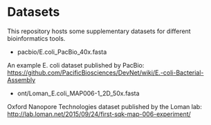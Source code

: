 # Datasets

This repository hosts some supplementary datasets for different bioinformatics tools.

* pacbio/E.coli_PacBio_40x.fasta

An example E. coli dataset published by PacBio: https://github.com/PacificBiosciences/DevNet/wiki/E.-coli-Bacterial-Assembly

* ont/Loman_E.coli_MAP006-1_2D_50x.fasta

Oxford Nanopore Technologies dataset published by the Loman lab: http://lab.loman.net/2015/09/24/first-sqk-map-006-experiment/
